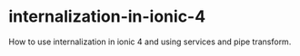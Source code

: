 # internalization-in-ionic-4
How to  use internalization in ionic 4 and using services and pipe transform.
